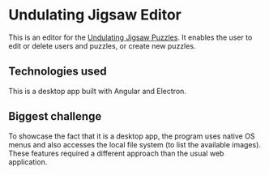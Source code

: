 # Undulating Jigsaw Editor

This is an editor for the [Undulating Jigsaw Puzzles](https://github.com/thatmichaelpark/undulating-jigsaw-puzzle).
It enables the user to edit or delete users and puzzles, or create new puzzles.

## Technologies used

This is a desktop app built with Angular and Electron.

## Biggest challenge

To showcase the fact that it is a desktop app, the program uses native OS menus
and also accesses the local file system (to list the available images). These features
required a different approach than the usual web application.
